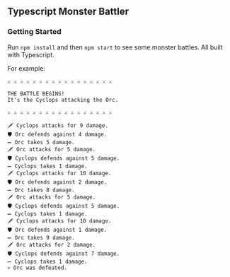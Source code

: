 ## Typescript Monster Battler

### Getting Started

Run `npm install` and then `npm start` to see some monster battles. All built with Typescript.

For example:

```
⚔️ ⚔️ ⚔️ ⚔️ ⚔️ ⚔️ ⚔️ ⚔️ ⚔️ ⚔️️️️️ ⚔️ ⚔️ ⚔️ ⚔️ ⚔️ ⚔️ ⚔️

THE BATTLE BEGINS!
It's the Cyclops attacking the Orc.

⚔️ ⚔️ ⚔️ ⚔️ ⚔️ ⚔️ ⚔️ ⚔️ ⚔️ ⚔️️️️️ ⚔️ ⚔️ ⚔️ ⚔️ ⚔️ ⚔️ ⚔️

🗡️ Cyclops attacks for 9 damage.
🛡️ Orc defends against 4 damage.
➖ Orc takes 5 damage.
🗡️ Orc attacks for 5 damage.
🛡️ Cyclops defends against 5 damage.
➖ Cyclops takes 1 damage.
🗡️ Cyclops attacks for 10 damage.
🛡️ Orc defends against 2 damage.
➖ Orc takes 8 damage.
🗡️ Orc attacks for 5 damage.
🛡️ Cyclops defends against 5 damage.
➖ Cyclops takes 1 damage.
🗡️ Cyclops attacks for 10 damage.
🛡️ Orc defends against 1 damage.
➖ Orc takes 9 damage.
🗡️ Orc attacks for 2 damage.
🛡️ Cyclops defends against 7 damage.
➖ Cyclops takes 1 damage.
💀 Orc was defeated.
```
